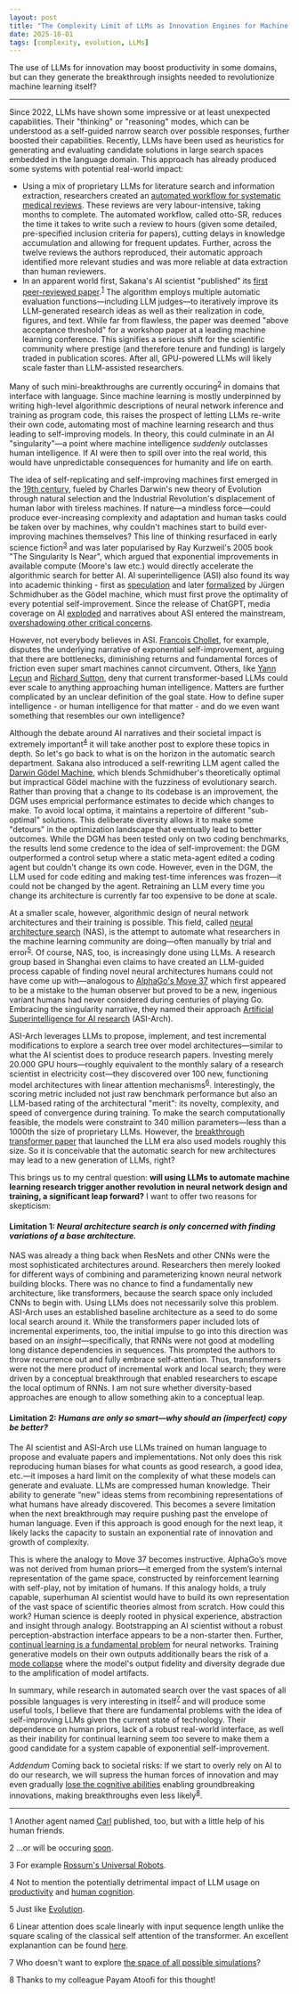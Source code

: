 ```yaml
---
layout: post
title: "The Complexity Limit of LLMs as Innovation Engines for Machine Learning - Can we find Move 37 for Neural Architecture Search?"
date: 2025-10-01
tags: [complexity, evolution, LLMs]
---
```


The use of LLMs for innovation may boost productivity in some domains, but can they generate the breakthrough insights needed to revolutionize machine learning itself?

---

Since 2022, LLMs have shown some impressive or at least unexpected capabilities. Their "thinking" or "reasoning" modes, which can be understood as a self-guided narrow search over possible responses, further boosted their capabilities. Recently, LLMs have been used as heuristics for generating and evaluating candidate solutions in large search spaces embedded in the language domain. This approach has already produced some systems with potential real-world impact:

- Using a mix of proprietary LLMs for literature search and information extraction, researchers created an [automated workflow for systematic medical reviews](https://www.medrxiv.org/content/10.1101/2025.06.13.25329541v2). These reviews are very labour-intensive, taking months to complete. The automated workflow, called otto-SR, reduces the time it takes to write such a review to hours (given some detailed, pre-specified inclusion criteria for papers), cutting delays in knowledge accumulation and allowing for frequent updates. Further, across the twelve reviews the authors reproduced, their automatic approach identified more relevant studies and was more reliable at data extraction than human reviewers.
- In an apparent world first, Sakana's AI scientist "published" its [first peer-reviewed paper](https://sakana.ai/ai-scientist-first-publication/).<sup>[1](#footnote-1)</sup> The algorithm employs multiple automatic evaluation functions—including LLM judges—to iteratively improve its LLM-generated research ideas as well as their realization in code, figures, and text. While far from flawless, the paper was deemed "above acceptance threshold" for a workshop paper at a leading machine learning conference. This signifies a serious shift for the scientific community where prestige (and therefore tenure and funding) is largely traded in publication scores. After all, GPU-powered LLMs will likely scale faster than LLM-assisted researchers.

Many of such mini-breakthroughs are currently occuring<sup>[2](#footnote-2)</sup> in domains that interface with language. Since machine learning is mostly underpinned by writing high-level algorithmic descriptions of neural network inference and training as program code, this raises the prospect of letting LLMs re-write their own code, automating most of machine learning research and thus leading to self-improving models. In theory, this could culminate in an AI "singularity"—a point where machine intelligence *suddenly* outclasses human intelligence. If AI were then to spill over into the real world, this would have unpredictable consequences for humanity and life on earth.

The idea of self-replicating and self-improving machines first emerged in the [19th century](https://arxiv.org/pdf/1806.01322), fueled by Charles Darwin's new theory of Evolution through natural selection and the Industrial Revolution's displacement of human labor with tireless machines. If nature—a mindless force—could produce ever-increasing complexity and adaptation and human tasks could be taken over by machines, why couldn't machines start to build ever-improving machines themselves? This line of thinking resurfaced in early science fiction<sup>[3](#footnote-3)</sup> and was later popularised by Ray Kurzweil's 2005 book "The Singularity Is Near", which argued that exponential improvements in available compute (Moore's law etc.) would directly accelerate the algorithmic search for better AI. AI superintelligence (ASI) also found its way into academic thinking - first as [speculation](https://doi.org/10.1016/S0065-2458(08)60418-0) and later [formalized](https://people.idsia.ch/~juergen/goedelmachine.html) by Jürgen Schmidhuber as the Gödel machine, which must first prove the optimality of every potential self-improvement. Since the release of ChatGPT, media coverage on AI [exploded](https://doi.org/10.1038/s41562-024-02026-z) and narratives about ASI entered the mainstream, [overshadowing other critical concerns](https://doi.org/10.1007/s10676-024-09758-6).

However, not everybody believes in ASI. [Francois Chollet](https://youtu.be/Bo8MY4JpiXE?t=115), for example, disputes the underlying narrative of exponential self-improvement, arguing that there are bottlenecks, diminishing returns and fundamental forces of friction even super smart machines cannot circumvent. Others, like [Yann Lecun](https://www.youtube.com/watch?v=4__gg83s_Do) and [Richard Sutton](https://www.youtube.com/watch?v=21EYKqUsPfg), deny that current transformer-based LLMs could ever scale to anything approaching human intelligence. Matters are further complicated by an unclear definition of the goal state. How to define super intelligence - or human intelligence for that matter - and do we even want something that resembles our own intelligence? 

Although the debate around AI narratives and their societal impact is extremely important<sup>[4](#footnote-4)</sup> it will take another post to explore these topics in depth. So let's go back to what is on the horizon in the automatic search department. Sakana also introduced a self-rewriting LLM agent called the [Darwin Gödel Machine](https://sakana.ai/dgm/), which blends Schmidhuber's theoretically optimal but impractical Gödel machine with the fuzziness of evolutionary search. Rather than proving that a change to its codebase is an improvement, the DGM uses empricial performance estimates to decide which changes to make. To avoid local optima, it maintains a repertoire of different "sub-optimal" solutions. This deliberate diversity allows it to make some "detours" in the optimization landscape that eventually lead to better outcomes. While the DGM has been tested only on two coding benchmarks, the results lend some credence to the idea of self-improvement: the DGM outperformed a control setup where a static meta-agent edited a coding agent but couldn't change its own code. However, even in the DGM, the LLM used for code editing and making test-time inferences was frozen—it could not be changed by the agent. Retraining an LLM every time you change its architecture is currently far too expensive to be done at scale.

At a smaller scale, however, algorithmic design of neural network architectures and their training is possible. This field, called [neural architecture search](https://www.jmlr.org/papers/v20/18-598.html) (NAS), is the attempt to automate what researchers in the machine learning community are doing—often manually by trial and error<sup>[5](#footnote-5)</sup>. Of course, NAS, too, is increasingly done using LLMs. A research group based in Shanghai even claims to have created an LLM-guided process capable of finding novel neural architectures humans could not have come up with—analogous to [AlphaGo's Move 37](https://youtu.be/WXuK6gekU1Y?t=2969) which first appeared to be a mistake to the human observer but proved to be a new, ingenious variant humans had never considered during centuries of playing Go. Embracing the singularity narrative, they named their approach [Artificial Superintelligence for AI research](https://arxiv.org/abs/2507.18074) (ASI-Arch). 

ASI-Arch leverages LLMs to propose, implement, and test incremental modifications to explore a search tree over model architectures—similar to what the AI scientist does to produce research papers. Investing merely 20.000 GPU hours—roughly equivalent to the monthly salary of a research scientist in electricity cost—they discovered over 100 new, functioning model architectures with linear attention mechanisms<sup>[6](#footnote-6)</sup>. Interestingly, the scoring metric included not just raw benchmark performance but also an LLM-based rating of the architectural "merit": its novelty, complexity, and speed of convergence during training. To make the search computationally feasible, the models were constraint to 340 million parameters—less than a 1000th the size of proprietary LLMs. However, the [breakthrough transformer paper](https://proceedings.neurips.cc/paper_files/paper/2017/file/3f5ee243547dee91fbd053c1c4a845aa-Paper.pdf) that launched the LLM era also used models roughly this size. So it is conceivable that the automatic search for new architectures may lead to a new generation of LLMs, right? 

This brings us to my central question: **will using LLMs to automate machine learning research trigger another revolution in neural network design and training, a significant leap forward?** I want to offer two reasons for skepticism:

#### Limitation 1: *Neural architecture search is only concerned with finding variations of a base architecture.* 

NAS was already a thing back when ResNets and other CNNs were the most sophisticated architectures around. Researchers then merely looked for different ways of combining and parameterizing known neural network building blocks. There was no chance to find a fundamentally new architecture, like transformers, because the search space only included CNNs to begin with. Using LLMs does not necessarily solve this problem. ASI-Arch uses an established baseline architecture as a seed to do some local search around it. While the transformers paper included lots of incremental experiments, too, the initial impulse to go into this direction was based on an *insight*—specifically, that RNNs were not good at modelling long distance dependencies in sequences. This prompted the authors to throw recurrence out and fully embrace self-attention. Thus, transformers were not the mere product of incremental work and local search; they were driven by a conceptual breakthrough that enabled researchers to escape the local optimum of RNNs. I am not sure whether diversity-based approaches are enough to allow something akin to a conceptual leap.

#### Limitation 2: *Humans are only so smart—why should an (imperfect) copy be better?* 

The AI scientist and ASI-Arch use LLMs trained on human language to propose and evaluate papers and implementations. Not only does this risk reproducing human biases for what counts as good research, a good idea, etc.—it imposes a hard limit on the complexity of what these models can generate and evaluate. LLMs are compressed human knowledge. Their ability to generate “new” ideas stems from recombining representations of what humans have already discovered. This becomes a severe limitation when the next breakthrough may require pushing past the envelope of human language. Even if this approach is good enough for the next leap, it likely lacks the capacity to sustain an exponential rate of innovation and growth of complexity.

This is where the analogy to Move 37 becomes instructive. AlphaGo’s move was not derived from human priors—it emerged from the system’s internal representation of the game space, constructed by reinforcement learning with self-play, not by imitation of humans. If this analogy holds, a truly capable, superhuman AI scientist would have to build its own representation of the vast space of scientific theories almost from scratch. How could this work? Human science is deeply rooted in physical experience, abstraction and insight through analogy. Bootstrapping an AI scientist without a robust perception-abstraction interface appears to be a non-starter then. Further, [continual learning is a fundamental problem](https://doi.org/10.1038/s41586-024-07711-7) for neural networks. Training generative models on their own outputs additionally bears the risk of a [mode collapse](https://arxiv.org/abs/2311.16822) where the model's output fidelity and diversity degrade due to the amplification of model artifacts.

In summary, while research in automated search over the vast spaces of all possible languages is very interesting in itself<sup>[7](#footnote-7)</sup> and will produce some useful tools, I believe that there are fundamental problems with the idea of self-improving LLMs given the current state of technology. Their dependence on human priors, lack of a robust real-world interface, as well as their inability for continual learning seem too severe to make them a good candidate for a system capable of exponential self-improvement.

*Addendum* Coming back to societal risks: If we start to overly rely on AI to do our research, we will supress the human forces of innovation and may even gradually [lose the cognitive abilities](https://www.youtube.com/watch?v=SSBLQyi16CY&t=2738s) enabling groundbreaking innovations, making breakthroughs even less likely<sup>[8](#footnote-8)</sup>.

---

<a id="footnote-1">1</a> Another agent named [Carl](https://www.autoscience.ai/blog/meet-carl-the-first-ai-system-to-produce-academically-peer-reviewed-research) published, too, but with a little help of his human friends.

<a id="footnote-2">2</a> ...or will be occuring [soon](https://www.theguardian.com/technology/2025/jul/26/competition-shows-humans-are-still-better-than-ai-at-coding-just).

<a id="footnote-3">3</a> For example [Rossum's Universal Robots](https://en.wikipedia.org/wiki/R.U.R.).

<a id="footnote-4">4</a> Not to mention the potentially detrimental impact of LLM usage on [productivity](https://arxiv.org/abs/2507.09089) and [human cognition](https://arxiv.org/abs/2506.08872).

<a id="footnote-5">5</a> Just like [Evolution](https://arxiv.org/abs/2205.10320).

<a id="footnote-6">6</a> Linear attention does scale linearly with input sequence length unlike the square scaling of the classical self attention of the transformer. An excellent explanantion can be found [here](https://proceedings.neurips.cc/paper_files/paper/2024/file/e618724ac897c6cf3fbfb273f8695d67-Paper-Conference.pdf).

<a id="footnote-7">7</a> Who doesn't want to explore [the space of all possible simulations](https://sakana.ai/asal/)?

<a id="footnote-8">8</a> Thanks to my colleague Payam Atoofi for this thought!
